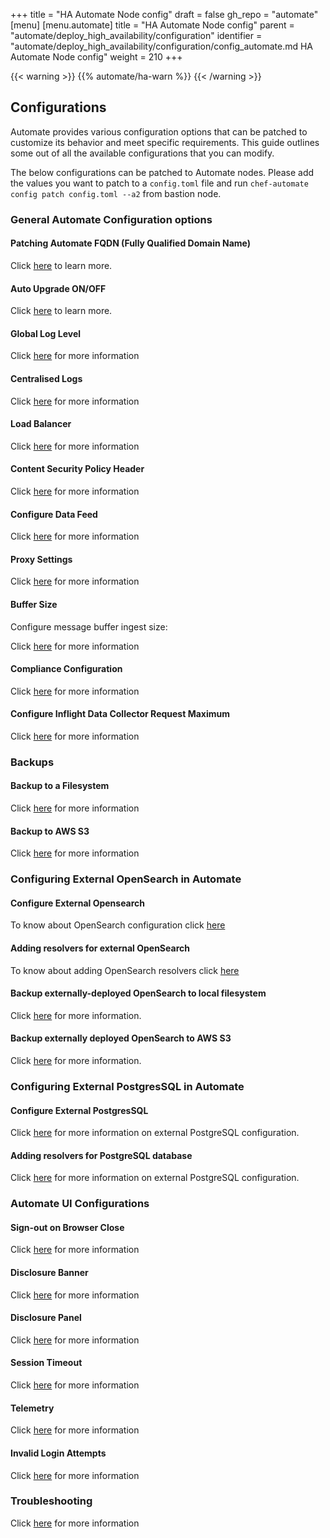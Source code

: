 +++
title = "HA Automate Node config"
draft = false
gh_repo = "automate"
[menu]
  [menu.automate]
    title = "HA Automate Node config"
    parent = "automate/deploy_high_availability/configuration"
    identifier = "automate/deploy_high_availability/configuration/config_automate.md HA Automate Node config"
    weight = 210
+++

{{< warning >}}
{{% automate/ha-warn %}}
{{< /warning >}}

## Configurations

Automate provides various configuration options that can be patched to customize its behavior and meet specific requirements. This guide outlines some out of all the available configurations that you can modify.

The below configurations can be patched to Automate nodes. Please add the values you want to patch to a `config.toml` file and run `chef-automate config patch config.toml --a2` from bastion node.

### General Automate Configuration options

#### Patching Automate FQDN (Fully Qualified Domain Name)

Click [here](/automate/configuration/#chef-automate-fqdn) to learn more.

#### Auto Upgrade ON/OFF

Click [here](/automate/configuration/#upgrade-strategy) to learn more.

#### Global Log Level

Click [here](/automate/log_management/) for more information

#### Centralised Logs

Click [here](/automate/centralizing_log/) for more information

#### Load Balancer

Click [here](/automate/configuration/#load-balancer) for more information

#### Content Security Policy Header

Click [here](/automate/configuration/#content-security-policy-header) for more information

#### Configure Data Feed

Click [here](/automate/datafeed/#configuring-global-data-feed-behavior) for more information

#### Proxy Settings

Click [here](/automate/configuration/#proxy-settings) for more information

#### Buffer Size

Configure message buffer ingest size:

Click [here](/automate/configuration/#buffer-size) for more information

#### Compliance Configuration

Click [here](/automate/configuration/#compliance-configuration) for more information

#### Configure Inflight Data Collector Request Maximum

Click [here](/automate/configuration/#configure-inflight-data-collector-request-maximum) for more information

### Backups

#### Backup to a Filesystem

Click [here](/automate/backup/#backup-to-a-filesystem) for more information

#### Backup to AWS S3

Click [here](/automate/backup/#backup-to-aws-s3) for more information

### Configuring External OpenSearch in Automate

#### Configure External Opensearch

To know about OpenSearch configuration click [here](/automate/install/#configuring-external-opensearch)

#### Adding resolvers for external OpenSearch
To know about adding OpenSearch resolvers click [here](/automate/install/#adding-resolvers-for-opensearch)

#### Backup externally-deployed OpenSearch to local filesystem

Click [here](/automate/install/#backup-externally-deployed-opensearch-to-local-filesystem) for more information.

#### Backup externally deployed OpenSearch to AWS S3

Click [here](/automate/install/#backup-externally-deployed-opensearch-to-aws-s3) for more information.

### Configuring External PostgresSQL in Automate

#### Configure External PostgresSQL

Click [here](/automate/install/#configuring-an-external-postgresql-database) for more information on external PostgreSQL configuration.

#### Adding resolvers for PostgreSQL database

Click [here](/automate/install/#adding-resolvers-for-postgresql-database) for more information on external PostgreSQL configuration.

### Automate UI Configurations

#### Sign-out on Browser Close
Click [here](/automate/configuration/#sign-out-on-browser-close) for more information

#### Disclosure Banner

Click [here](/automate/configuration/#disclosure-banner) for more information

#### Disclosure Panel

Click [here](/automate/configuration/#disclosure-panel) for more information

#### Session Timeout

Click [here](/automate/session_timeout/) for more information

####  Telemetry

Click [here](/automate/telemetry/) for more information

#### Invalid Login Attempts

Click [here](/automate/invalid_login_attempts/) for more information

### Troubleshooting

Click [here](/automate/configuration/#troubleshooting) for more information